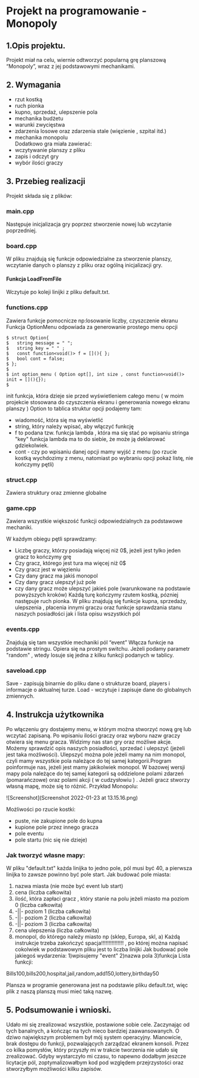 # Projekt na programowanie - Monopoly 
## 1.Opis projektu.
Projekt miał na celu, wiernie odtworzyć popularną grę planszową “Monopoly”, wraz z jej podstawowymi mechanikami.
## 2. Wymagania 
* rzut kostką 
* ruch pionka
* kupno, sprzedaż, ulepszenie pola
* mechanika budżetu
* warunki zwycięstwa
* zdarzenia losowe oraz zdarzenia stale (więzienie , szpital itd.)
* mechanika monopolu  
Dodatkowo gra miała zawierać: 
* wczytywanie planszy z pliku 
* zapis i odczyt gry 
* wybór ilości graczy 

## 3. Przebieg realizacji

Projekt składa się z  plików: 
### main.cpp
Następuje inicjalizacja gry poprzez stworzenie nowej lub wczytanie poprzedniej. 
### board.cpp
W pliku znajdują się funkcje odpowiedzialne za stworzenie planszy, wczytanie danych o planszy z pliku oraz ogólną inicjalizacji gry. 


#### Funkcja LoadFromFile 
Wczytuje po koleji linijki z pliku default.txt. 
### functions.cpp
Zawiera funkcje pomocnicze np:losowanie liczby, czyszczenie ekranu
Funkcja OptionMenu odpowiada za generowanie prostego menu opcji 
```
$ struct Option{
$   string message = " ";
$   string key = " " ;
$   const function<void()> f = [](){ };
$   bool cont = false;
$ };
$
$ int option_menu ( Option opt[], int size , const function<void()>  init = [](){});
$
```
init  funkcja, która dzieje sie przed wyświetleniem całego menu ( w moim projekcie stosowana do czyszczenia ekranu i generowania nowego ekranu planszy ) 
Option to tablica struktur opcji podajemy tam: 
* wiadomość, która się ma wyświetlić 
* string, który należy wpisać, aby włączyć funkcję
* f to podana tzw. funkcja lambda , która ma się stać po wpisaniu stringa "key" 
 funkcja lambda ma to do siebie, że może ją deklarować gdziekolwiek.
* cont - czy po wpisaniu danej opcji mamy wyjść z menu (po rzucie kostką wychdozimy z menu, natomiast po wybraniu opcji pokaż listę, nie kończymy pętli) 
### struct.cpp 
Zawiera struktury oraz zmienne globalne 
### game.cpp
Zawiera wszystkie większość funkcji odpowiedzialnych za podstawowe mechaniki. 

W każdym obiegu pętli sprawdzamy:
* Liczbę graczy, którzy posiadają więcej niż 0$, jeżeli jest tylko jeden gracz to kończymy grę
* Czy gracz, którego jest tura ma więcej niż 0$
* Czy gracz jest w więzieniu
* Czy dany gracz ma jakiś monopol
* Czy dany gracz ulepszył już pole 
* czy dany gracz może ulepszyć jakieś pole (warunkowane na podstawie powyższych kroków) 
Każdą turę kończymy rzutem kostką, pózniej następuje ruch pionka. 
W pliku znajdują się funkcje kupna, sprzedaży, ulepszenia , płacenia innymi graczu oraz funkcje sprawdzania stanu naszych posiadłości jak i lista opisu wszystkich pól
### events.cpp
Znajdują się tam wszystkie mechaniki pól “event” 
Włącza funkcje na podstawie stringu. Opiera się na prostym switchu.
Jeżeli podamy parametr "random" , wtedy losuje się jedna z kilku funkcji podanych w tablicy.  

### saveload.cpp
Save - zapisują binarnie do pliku dane o strukturze board, players i informacje o aktualnej turze. 
Load - wczytuje i zapisuje dane do globalnych zmiennych. 
## 4. Instrukcja użytkownika 
Po włączeniu gry dostajemy menu, w którym można stworzyć nową grę lub wczytać zapisaną. Po wpisaniu ilości graczy oraz wyboru nazw graczy otwiera się menu gracza. Widzimy nas stan gry oraz możliwe akcje. Możemy sprawdzić opis naszych posiadłości, sprzedać i ulepszyć (jeżeli jest taka możliwości). Ulepszyć można pole jeżeli mamy na nim monopol, czyli mamy wszystkie pola należące do tej samej kategorii.Program poinformuje nas, jeżeli jest mamy jakikolwiek monopol. W bazowej wersji mapy pola należące do tej samej kategorii są oddzielone polami zdarzeń (pomarańczowe) oraz polami akcji ( w cudzysłowiu ) . Jeżeli gracz stworzy własną mapę, może się to różnić.
Przykład Monopolu:

![Screenshot](Screenshot 2022-01-23 at 13.15.16.png)

Możliwości po rzucie kostki:

* puste, nie zakupione pole do kupna 
* kupione pole przez innego gracza 
* pole eventu 
* pole startu (nic się nie dzieje) 

### Jak tworzyć własne mapy: 
W pliku "default.txt" każda linijka to jedno pole, pól musi być 40, 
a pierwsza linijka to zawsze powinno być pole start.
Jak budować pole miasta: 
1) nazwa miasta (nie może być event lub start)
2) cena (liczba całkowita)
3) ilość, która zapłaci gracz ,  który stanie na polu jeżeli miasto ma poziom 0 (liczba całkowita)
4) -||- poziom 1 (liczba całkowita) 
5) -||- poziom 2 (liczba całkowita)
6) -||- poziom 3 (liczba całkowita)
7) cena ulepszenia (liczba całkowita)
8) monopol, do którego należy miasto np (sklep, Europa, skl, a)
Każdą instrukcje trzeba zakończyć spacja!!!!!!!!!!!!!!!
, po której można napisać cokolwiek w podstawowym pliku jest to liczba linijki 
Jak budować pole jakiegoś wydarzenia: 
1)wpisujemy "event"
2)nazwa pola 
3)funkcja
Lista funkcji: 

Bills100,bills200,hospital,jail,random,add150,lottery,birthday50

Plansza w programie generowana jest na podstawie pliku default.txt, więc plik z naszą planszą musi mieć taką nazwę.
## 5. Podsumowanie i wnioski.
Udało mi się zrealizować wszystkie, postawione sobie cele. Zaczynając od tych banalnych, a kończąc na tych nieco bardziej zaawansowanych. O dziwo największym problemem był mój system operacyjny. Mianowicie, brak dostępu do funkcji, pozwalających zarządzać ekranem konsoli. Przez co kilka pomysłów, który przyszły mi w trakcie tworzenia nie udało się zrealizować. Gdyby wystarczyło mi czasu, to napewno dodałbym jeszcze licytacje pól, zoptymalizowałbym kod pod względem przejrzystości oraz stworzyłbym możliwości kilku zapisów. 





